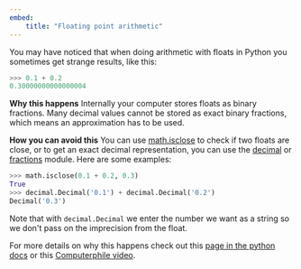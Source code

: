 ```yaml
---
embed:
    title: "Floating point arithmetic"
---
```

You may have noticed that when doing arithmetic with floats in Python you sometimes get strange results, like this:
```python
>>> 0.1 + 0.2
0.30000000000000004
```
**Why this happens**
Internally your computer stores floats as binary fractions. Many decimal values cannot be stored as exact binary fractions, which means an approximation has to be used.

**How you can avoid this**
 You can use [math.isclose](https://docs.python.org/3/library/math.html#math.isclose) to check if two floats are close, or to get an exact decimal representation, you can use the [decimal](https://docs.python.org/3/library/decimal.html) or [fractions](https://docs.python.org/3/library/fractions.html) module. Here are some examples:
```python
>>> math.isclose(0.1 + 0.2, 0.3)
True
>>> decimal.Decimal('0.1') + decimal.Decimal('0.2')
Decimal('0.3')
```
Note that with `decimal.Decimal` we enter the number we want as a string so we don't pass on the imprecision from the float.

For more details on why this happens check out this [page in the python docs](https://docs.python.org/3/tutorial/floatingpoint.html) or this [Computerphile video](https://www.youtube.com/watch/PZRI1IfStY0).
